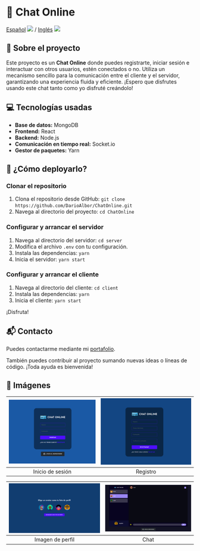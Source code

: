 # 💬 Chat Online

[Español](README.md) <img src="https://flagicons.lipis.dev/flags/4x3/ar.svg" width="20"/> / [Inglés](README_EN.md) <img src="https://flagicons.lipis.dev/flags/4x3/us.svg" width="20"/>

## 📖 Sobre el proyecto

Este proyecto es un **Chat Online** donde puedes registrarte, iniciar sesión e interactuar con otros usuarios, estén conectados o no. Utiliza un mecanismo sencillo para la comunicación entre el cliente y el servidor, garantizando una experiencia fluida y eficiente. ¡Espero que disfrutes usando este chat tanto como yo disfruté creándolo!

## 💻 Tecnologías usadas

- **Base de datos:** MongoDB
- **Frontend:** React
- **Backend:** Node.js
- **Comunicación en tiempo real:** Socket.io
- **Gestor de paquetes:** Yarn

## 🚀 ¿Cómo deployarlo?

### Clonar el repositorio

1. Clona el repositorio desde GitHub: `git clone https://github.com/DarioAlbor/ChatOnline.git`
2. Navega al directorio del proyecto: `cd ChatOnline`

### Configurar y arrancar el servidor

1. Navega al directorio del servidor: `cd server`
2. Modifica el archivo `.env` con tu configuración.
3. Instala las dependencias: `yarn`
4. Inicia el servidor: `yarn start`

### Configurar y arrancar el cliente

1. Navega al directorio del cliente: `cd client`
2. Instala las dependencias: `yarn`
3. Inicia el cliente: `yarn start`

¡Disfruta!

## 📬 Contacto

Puedes contactarme mediante mi [portafolio](https://darioalbor.dev.ar).

También puedes contribuir al proyecto sumando nuevas ideas o líneas de código. ¡Toda ayuda es bienvenida!

## 📸 Imágenes

| ![Inicio de sesión](./imagenesgit/login.png) | ![Registro](./imagenesgit/register.png) |
|:--------------------------------------------:|:---------------------------------------:|
| Inicio de sesión                             | Registro                               |

| ![Imagen de perfil](./imagenesgit/icons.png) | ![Chat](./imagenesgit/chat.png)        |
|:--------------------------------------------:|:--------------------------------------:|
| Imagen de perfil                             | Chat                                   |
